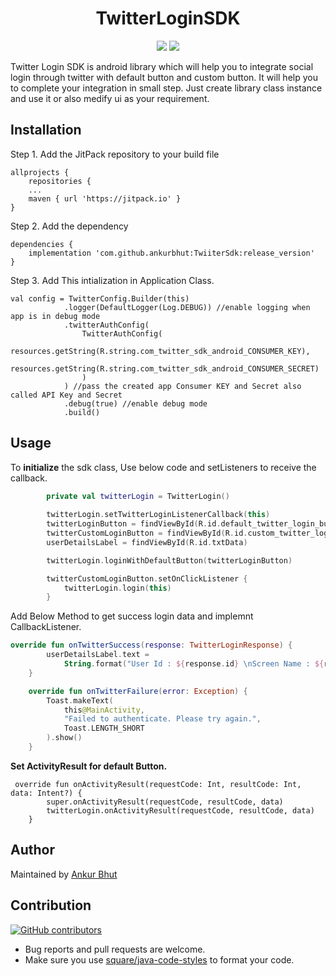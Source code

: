 <h1 align="center">TwitterLoginSDK</h1>
<p align="center">
  <a href="https://jitpack.io/#ankurbhut/TwiiterSdk"> <img src="https://jitpack.io/v/ankurbhut/TwiiterSdk/month.svg" /></a>
  <a href="https://jitpack.io/#ankurbhut/TwiiterSdk"> <img src="https://jitpack.io/v/ankurbhut/TwiiterSdk.svg" /></a>
</p>

Twitter Login SDK is android library which will help you to integrate social login through twitter with default button and custom button. 
It will help you to complete your integration in small step.
Just create library class instance
and use it or also medify ui as your requirement.

## Installation
Step 1. Add the JitPack repository to your build file
```
allprojects {
    repositories {
	...
	maven { url 'https://jitpack.io' }
}
```
Step 2. Add the dependency
```
dependencies {
    implementation 'com.github.ankurbhut:TwiiterSdk:release_version'
}
```

Step 3. Add This intialization in Application Class.
```
val config = TwitterConfig.Builder(this)
            .logger(DefaultLogger(Log.DEBUG)) //enable logging when app is in debug mode
            .twitterAuthConfig(
                TwitterAuthConfig(
                    resources.getString(R.string.com_twitter_sdk_android_CONSUMER_KEY),
                    resources.getString(R.string.com_twitter_sdk_android_CONSUMER_SECRET)
                )
            ) //pass the created app Consumer KEY and Secret also called API Key and Secret
            .debug(true) //enable debug mode
            .build()
```

## Usage

To **initialize** the sdk class, Use below code and setListeners to
receive the callback.

```kotlin
        private val twitterLogin = TwitterLogin()
     
        twitterLogin.setTwitterLoginListenerCallback(this)
        twitterLoginButton = findViewById(R.id.default_twitter_login_button)
        twitterCustomLoginButton = findViewById(R.id.custom_twitter_login_button)
        userDetailsLabel = findViewById(R.id.txtData)

        twitterLogin.loginWithDefaultButton(twitterLoginButton)

        twitterCustomLoginButton.setOnClickListener {
            twitterLogin.login(this)
        }
```

Add Below Method to get success login data and implemnt CallbackListener.

```kotlin
override fun onTwitterSuccess(response: TwitterLoginResponse) {
        userDetailsLabel.text =
            String.format("User Id : ${response.id} \nScreen Name : ${response.name} \nEmail Id : ${response.email} ".trimIndent())
    }

    override fun onTwitterFailure(error: Exception) {
        Toast.makeText(
            this@MainActivity,
            "Failed to authenticate. Please try again.",
            Toast.LENGTH_SHORT
        ).show()
    }
```

**Set ActivityResult for default Button.**
```
 override fun onActivityResult(requestCode: Int, resultCode: Int, data: Intent?) {
        super.onActivityResult(requestCode, resultCode, data)
        twitterLogin.onActivityResult(requestCode, resultCode, data)
    }
```

## Author
Maintained by [Ankur Bhut](https://github.com/ankurbhut)

## Contribution
[![GitHub contributors](https://img.shields.io/github/contributors/ankurbhut/TwiiterSdk.svg)](https://github.com/ankurbhut/TwiiterSdk/graphs/contributors)

* Bug reports and pull requests are welcome.
* Make sure you use [square/java-code-styles](https://github.com/square/java-code-styles) to format your code.
